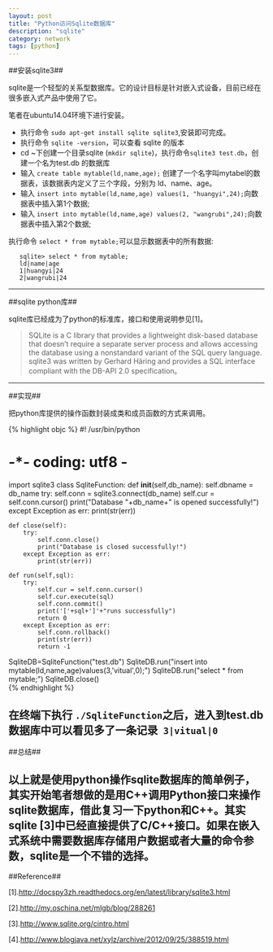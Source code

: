 ```yaml
---
layout: post
title: "Python访问Sqlite数据库"
description: "sqlite"
category: network
tags: [python]
---
```


##安装sqlite3##

sqlite是一个轻型的关系型数据库。它的设计目标是针对嵌入式设备，目前已经在很多嵌入式产品中使用了它。

笔者在ubuntu14.04环境下进行安装。

+ 执行命令 `sudo apt-get install sqlite sqlite3`,安装即可完成。
+ 执行命令 `sqlite -version`，可以查看 sqlite 的版本
+ cd ~下创建一个目录sqlite (`mkdir sqlite`)，执行命令`sqlite3 test.db`，创建一个名为test.db 的数据库
+ 输入 `create table mytable(ld,name,age);` 创建了一个名字叫mytabel的数据表，该数据表内定义了三个字段，分别为 ld、name、age。
+ 输入 `insert into mytable(ld,name,age) values(1, "huangyi",24);`向数据表中插入第1个数据;
+ 输入 `insert into mytable(ld,name,age) values(2, "wangrubi",24);`向数据表中插入第2个数据;

执行命令 `select * from mytable;`可以显示数据表中的所有数据:

       sqlite> select * from mytable;
       ld|name|age
       1|huangyi|24
       2|wangrubi|24

--------------------------------------------
##sqlite python库##

sqlite库已经成为了python的标准库，接口和使用说明参见[1]。

> SQLite is a C library that provides a lightweight disk-based database that doesn’t require a separate server process and allows accessing the database using a nonstandard variant of the SQL query language. sqlite3 was written by Gerhard Häring and provides a SQL interface compliant with the DB-API 2.0 specification。

----------------------------------------------
##实现##

把python库提供的操作函数封装成类和成员函数的方式来调用。

{% highlight objc %}
#! /usr/bin/python
# -*- coding: utf8 -
import sqlite3
class SqliteFunction:
    def __init__(self,db_name):
        self.dbname = db_name
        try:
            self.conn = sqlite3.connect(db_name) 
            self.cur = self.conn.cursor()
            print("Database "+db_name+" is opened successfully!")
        except Exception as err:
            print(str(err))

    def close(self):
        try:
            self.conn.close()
            print("Database is closed successfully!")
        except Exception as err:
            print(str(err))

    def run(self,sql):
        try:        
            self.cur = self.conn.cursor()
            self.cur.execute(sql)
            self.conn.commit()
            print('['+sql+']'+"runs successfully")
            return 0
        except Exception as err:
            self.conn.rollback()
            print(str(err))
            return -1

SqliteDB=SqliteFunction("test.db")
SqliteDB.run("insert into mytable(ld,name,age)values(3,'vitual',0);")
SqliteDB.run("select * from mytable;")
SqliteDB.close()   
{% endhighlight %}

在终端下执行 `./SqliteFunction`之后，进入到test.db数据库中可以看见多了一条记录` 3|vitual|0`
------------------------------------------------------------------------------------

##总结##

以上就是使用python操作sqlite数据库的简单例子，其实开始笔者想做的是用C++调用Python接口来操作sqlite数据库，借此复习一下python和C++。其实sqlite [3]中已经直接提供了C/C++接口。如果在嵌入式系统中需要数据库存储用户数据或者大量的命令参数，sqlite是一个不错的选择。
--------------------------------------------

##Reference##

[1].http://docspy3zh.readthedocs.org/en/latest/library/sqlite3.html

[2].http://my.oschina.net/mlgb/blog/288261

[3].http://www.sqlite.org/cintro.html

[4].http://www.blogjava.net/xylz/archive/2012/09/25/388519.html
